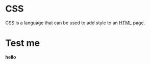 # CSS 
CSS is a language that can be used to add style to an [HTML](/wiki/HTML) page.

# Test me

**hello**
